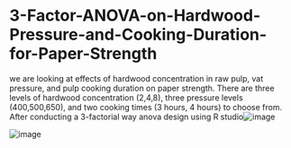 # 3-Factor-ANOVA-on-Hardwood-Pressure-and-Cooking-Duration-for-Paper-Strength 

we are looking at effects of hardwood concentration in raw pulp, vat pressure, and pulp cooking duration on paper strength. There are three levels of hardwood concentration (2,4,8), three pressure levels (400,500,650), and two cooking times (3 hours, 4 hours) to choose from. After conducting a 3-factorial way anova design using R studio![image](https://user-images.githubusercontent.com/123666357/220830238-49c22d63-6e2f-4ca0-9347-fa09fc39e975.png)

![image](https://user-images.githubusercontent.com/123666357/220830255-d28acb59-5ac3-4458-b58d-83990d35bcd1.png)
